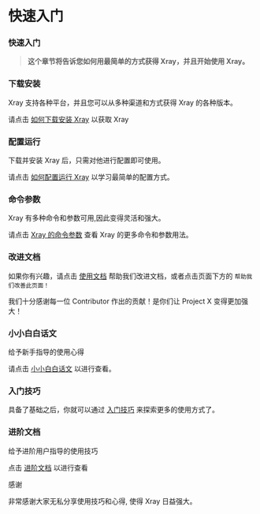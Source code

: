 # 快速入门

### 快速入门 <a href="#kuai-su-ru-men" id="kuai-su-ru-men"></a>

> **这个章节将告诉您如何用最简单的方式获得 Xray，并且开始使用 Xray。**

### 下载安装 <a href="#xia-zai-an-zhuang" id="xia-zai-an-zhuang"></a>

Xray 支持各种平台，并且您可以从多种渠道和方式获得 Xray 的各种版本。

请点击 [如何下载安装 Xray](broken-reference) 以获取 Xray

### 配置运行 <a href="#pei-zhi-yun-hang" id="pei-zhi-yun-hang"></a>

下载并安装 Xray 后，只需对他进行配置即可使用。

请点击 [如何配置运行 Xray](broken-reference) 以学习最简单的配置方式。

### 命令参数 <a href="#ming-ling-can-shu" id="ming-ling-can-shu"></a>

Xray 有多种命令和参数可用,因此变得灵活和强大。

请点击 [Xray 的命令参数](broken-reference) 查看 Xray 的更多命令和参数用法。

### 改进文档 <a href="#gai-jin-wen-dang" id="gai-jin-wen-dang"></a>

如果你有兴趣，请点击 [使用文档](broken-reference) 帮助我们改进文档，或者点击页面下方的 `帮助我们改善此页面！`

我们十分感谢每一位 Contributor 作出的贡献！是你们让 Project X 变得更加强大！

### 小小白白话文 <a href="#xiao-xiao-bai-bai-hua-wen" id="xiao-xiao-bai-bai-hua-wen"></a>

给予新手指导的使用心得

请点击 [小小白白话文](<.gitbook/assets/level 0>) 以进行查看。

### 入门技巧 <a href="#ru-men-ji-qiao" id="ru-men-ji-qiao"></a>

具备了基础之后，你就可以通过 [入门技巧](<.gitbook/assets/level 1>) 来探索更多的使用方式了。

### 进阶文档 <a href="#jin-jie-wen-dang" id="jin-jie-wen-dang"></a>

给予进阶用户指导的使用技巧

点击 [进阶文档](<.gitbook/assets/level 2 (1)>) 以进行查看

感谢

非常感谢大家无私分享使用技巧和心得, 使得 Xray 日益强大。
